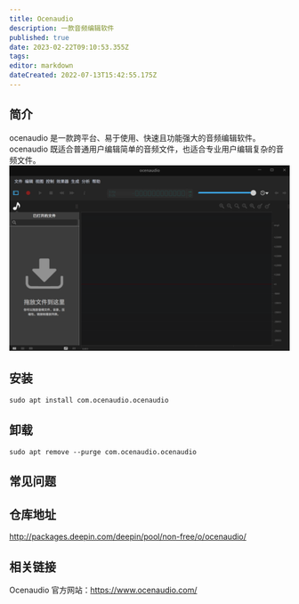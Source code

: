 ```yaml
---
title: Ocenaudio
description: 一款音频编辑软件
published: true
date: 2023-02-22T09:10:53.355Z
tags: 
editor: markdown
dateCreated: 2022-07-13T15:42:55.175Z
---
```


## 简介
ocenaudio 是一款跨平台、易于使用、快速且功能强大的音频编辑软件。ocenaudio 既适合普通用户编辑简单的音频文件，也适合专业用户编辑复杂的音频文件。
![ocenaudio.png](/ocenaudio.png)
## 安装
```
sudo apt install com.ocenaudio.ocenaudio
```

## 卸载
```
sudo apt remove --purge com.ocenaudio.ocenaudio
```

## 常见问题
## 仓库地址
http://packages.deepin.com/deepin/pool/non-free/o/ocenaudio/

## 相关链接
Ocenaudio 官方网站：https://www.ocenaudio.com/